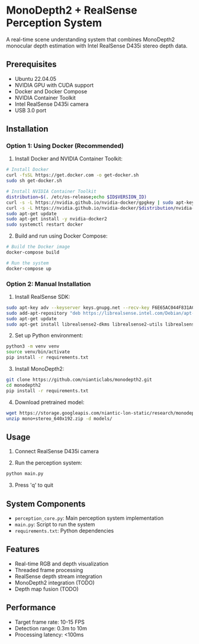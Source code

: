 # MonoDepth2 + RealSense Perception System

A real-time scene understanding system that combines MonoDepth2 monocular depth estimation with Intel RealSense D435i stereo depth data.

## Prerequisites

- Ubuntu 22.04.05
- NVIDIA GPU with CUDA support
- Docker and Docker Compose
- NVIDIA Container Toolkit
- Intel RealSense D435i camera
- USB 3.0 port

## Installation

### Option 1: Using Docker (Recommended)

1. Install Docker and NVIDIA Container Toolkit:
```bash
# Install Docker
curl -fsSL https://get.docker.com -o get-docker.sh
sudo sh get-docker.sh

# Install NVIDIA Container Toolkit
distribution=$(. /etc/os-release;echo $ID$VERSION_ID)
curl -s -L https://nvidia.github.io/nvidia-docker/gpgkey | sudo apt-key add -
curl -s -L https://nvidia.github.io/nvidia-docker/$distribution/nvidia-docker.list | sudo tee /etc/apt/sources.list.d/nvidia-docker.list
sudo apt-get update
sudo apt-get install -y nvidia-docker2
sudo systemctl restart docker
```

2. Build and run using Docker Compose:
```bash
# Build the Docker image
docker-compose build

# Run the system
docker-compose up
```

### Option 2: Manual Installation

1. Install RealSense SDK:
```bash
sudo apt-key adv --keyserver keys.gnupg.net --recv-key F6E65AC044F831AC80A06380C8B3A55A6F3EFCDE
sudo add-apt-repository "deb https://librealsense.intel.com/Debian/apt-repo $(lsb_release -cs) main"
sudo apt-get update
sudo apt-get install librealsense2-dkms librealsense2-utils librealsense2-dev
```

2. Set up Python environment:
```bash
python3 -m venv venv
source venv/bin/activate
pip install -r requirements.txt
```

3. Install MonoDepth2:
```bash
git clone https://github.com/nianticlabs/monodepth2.git
cd monodepth2
pip install -r requirements.txt
```

4. Download pretrained model:
```bash
wget https://storage.googleapis.com/niantic-lon-static/research/monodepth2/mono%2Bstereo_640x192.zip
unzip mono+stereo_640x192.zip -d models/
```

## Usage

1. Connect RealSense D435i camera

2. Run the perception system:
```bash
python main.py
```

3. Press 'q' to quit

## System Components

- `perception_core.py`: Main perception system implementation
- `main.py`: Script to run the system
- `requirements.txt`: Python dependencies

## Features

- Real-time RGB and depth visualization
- Threaded frame processing
- RealSense depth stream integration
- MonoDepth2 integration (TODO)
- Depth map fusion (TODO)

## Performance

- Target frame rate: 10-15 FPS
- Detection range: 0.3m to 10m
- Processing latency: <100ms

